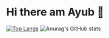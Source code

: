 # Hi there am Ayub 👋
[![Top Langs](https://github-readme-stats.vercel.app/api/top-langs/?username=ayubsoft254&langs_count=8)](https://github.com/ayubsoft254/github-readme-stats)
![Anurag's GitHub stats](https://github-readme-stats.vercel.app/api?username=ayubsoft254&show_icons=true&theme=radical)
